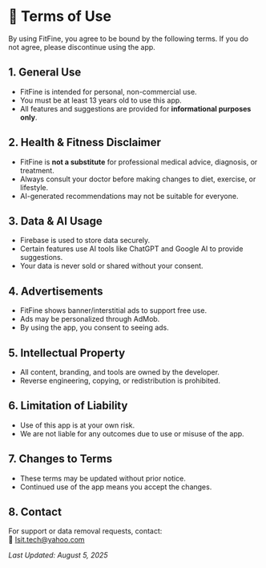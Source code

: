 # 📜 Terms of Use

By using FitFine, you agree to be bound by the following terms. If you do not agree, please discontinue using the app.

## 1. General Use

- FitFine is intended for personal, non-commercial use.
- You must be at least 13 years old to use this app.
- All features and suggestions are provided for **informational purposes only**.

## 2. Health & Fitness Disclaimer

- FitFine is **not a substitute** for professional medical advice, diagnosis, or treatment.
- Always consult your doctor before making changes to diet, exercise, or lifestyle.
- AI-generated recommendations may not be suitable for everyone.

## 3. Data & AI Usage

- Firebase is used to store data securely.
- Certain features use AI tools like ChatGPT and Google AI to provide suggestions.
- Your data is never sold or shared without your consent.

## 4. Advertisements

- FitFine shows banner/interstitial ads to support free use.
- Ads may be personalized through AdMob.
- By using the app, you consent to seeing ads.

## 5. Intellectual Property

- All content, branding, and tools are owned by the developer.
- Reverse engineering, copying, or redistribution is prohibited.

## 6. Limitation of Liability

- Use of this app is at your own risk.
- We are not liable for any outcomes due to use or misuse of the app.

## 7. Changes to Terms

- These terms may be updated without prior notice.
- Continued use of the app means you accept the changes.

## 8. Contact

For support or data removal requests, contact:  
📧 Isit.tech@yahoo.com

_Last Updated: August 5, 2025_
